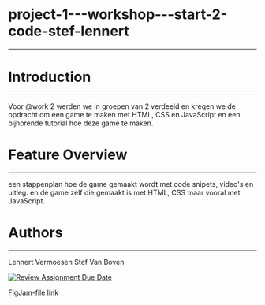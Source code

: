 # project-1---workshop---start-2-code-stef-lennert
-------------------------------------------------------

# Introduction
-------------------------------------------------------
Voor @work 2 werden we in groepen van 2 verdeeld en kregen we de opdracht om een game te maken met HTML, CSS en JavaScript en een bijhorende tutorial hoe deze game te maken.

# Feature Overview
-------------------------------------------------------
een stappenplan hoe de game gemaakt wordt met code snipets, video's en uitleg.
en de game zelf die gemaakt is met HTML, CSS maar vooral met JavaScript.

# Authors
-------------------------------------------------------
Lennert Vermoesen
Stef Van Boven 

[![Review Assignment Due Date](https://classroom.github.com/assets/deadline-readme-button-24ddc0f5d75046c5622901739e7c5dd533143b0c8e959d652212380cedb1ea36.svg)](https://classroom.github.com/a/XiFIQTfY)

[FigJam-file link](https://www.figma.com/file/vexChHsJ38PIz61cqkwng7/Opdracht_01-start_to_code_brainstorm?node-id=0%3A1&t=lraF5K1u1PWmoAKW-1)